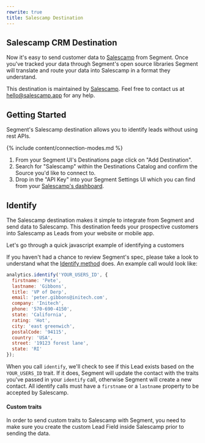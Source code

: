 ```yaml
---
rewrite: true
title: Salescamp Destination
---
```


## Salescamp CRM Destination

Now it's easy to send customer data to [Salescamp](https://www.salescamp.app/?utm_source=segmentio&utm_medium=docs&utm_campaign=partners) from Segment. Once you've tracked your data through Segment's open source libraries Segment will translate and route your data into Salescamp in a format they understand.

This destination is maintained by [Salescamp](https://www.salescamp.app/?utm_source=segmentio&utm_medium=docs&utm_campaign=partners). Feel free to contact us at [hello@salescamp.app](mailto:hello@salescamp.app) for any help.

## Getting Started
Segment's Salescamp destination allows you to identify leads without using rest APIs.

{% include content/connection-modes.md %}

1. From your Segment UI's Destinations page click on "Add Destination".
2. Search for "Salescamp" within the Destinations Catalog and confirm the Source you'd like to connect to.
3. Drop in the "API Key" into your Segment Settings UI which you can find from your [Salescamp's dashboard](https://dashboard.salescamp.app/settings/integrations).



## Identify

The Salescamp destination makes it simple to integrate from Segment and send data to Salescamp. This destination feeds your prospective customers into Salescamp as Leads from your website or mobile app.

Let's go through a quick javascript example of identifying a customers

If you haven't had a chance to review Segment's spec, please take a look to understand what the [Identify method](https://segment.com/docs/spec/identify/) does. An example call would look like:

```js
analytics.identify('YOUR_USERS_ID', {
  firstname: 'Pete',
  lastname: 'Gibbons',
  title: 'VP of Derp',
  email: 'peter.gibbons@initech.com',
  company: 'Initech',
  phone: '570-690-4150',
  state: 'California',
  rating: 'Hot',
  city: 'east greenwich',
  postalCode: '94115',
  country: 'USA',
  street: '19123 forest lane',
  state: 'RI'
});
```

When you call `identify`, we'll check to see if this Lead exists based on the `YOUR_USERS_ID`  trait. If it does, Segment will update the contact with the traits you've passed in your `identify` call, otherwise Segment will create a new contact. All identify calls must have a `firstname` or a `lastname` property to be accepted by Salescamp.


#### Custom traits

In order to send custom traits to Salescamp with Segment, you need to make sure you create the custom Lead Field inside Salescamp prior to sending the data.
